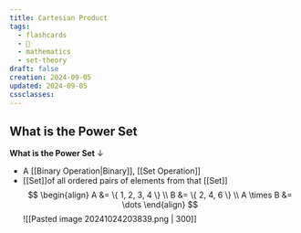 ```yaml
---
title: Cartesian Product
tags:
  - flashcards
  - 🌱
  - mathematics
  - set-theory
draft: false
creation: 2024-09-05
updated: 2024-09-05
cssclasses: 
---
```

## What is the Power Set

**What is the Power Set**
↓
- A [[Binary Operation|Binary]], [[Set Operation]]
- [[Set]]of all ordered pairs of elements  from that [[Set]]
$$
\begin{align}
A &= \{ 1, 2, 3, 4 \} \\
B &= \{ 2, 4, 6 \} \\
A \times B &= \dots
\end{align}
$$
![[Pasted image 20241024203839.png | 300]]
<!--SR:!2024-12-31,15,290-->
